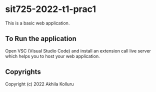 # sit725-2022-t1-prac1

This is a basic web application.

## To Run the application

Open VSC (Visual Studio Code) and install an extension call live server which helps you to host your web application.

## Copyrights

Copyright (c) 2022 Akhila Kolluru
